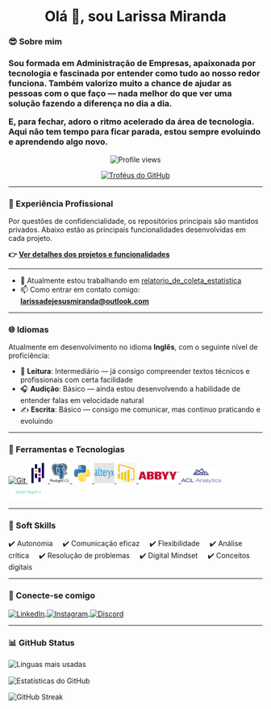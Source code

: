 <h1 align="center">Olá 👋, sou Larissa Miranda</h1>


### 😎 Sobre mim


<h3 align="left">Sou formada em Administração de Empresas, apaixonada por tecnologia e fascinada por entender como tudo ao nosso redor funciona. Também valorizo muito a chance de ajudar as pessoas com o que faço — nada melhor do que ver uma solução fazendo a diferença no dia a dia.

E, para fechar, adoro o ritmo acelerado da área de tecnologia. Aqui não tem tempo para ficar parada, estou sempre evoluindo e aprendendo algo novo.</h3>

<p align="center">
  <img src="https://komarev.com/ghpvc/?username=Lmiranda020&label=Profile%20views&color=0e75b6&style=flat" alt="Profile views" />
</p>

<p align="center">
  <a href="https://github.com/ryo-ma/github-profile-trophy">
    <img src="https://github-profile-trophy.vercel.app/?username=Lmiranda020&theme=dark" alt="Troféus do GitHub" />
  </a>
</p>

---

### 💼 Experiência Profissional

Por questões de confidencialidade, os repositórios principais são mantidos privados. Abaixo estão as principais funcionalidades desenvolvidas em cada projeto.

**👉 [Ver detalhes dos projetos e funcionalidades](https://github.com/Lmiranda020/Lmiranda020/blob/main/portfolio-projetos.md)**

---

- 🔭 Atualmente estou trabalhando em [relatorio_de_coleta_estatistica](https://github.com/Lmiranda020/relatorio_de_coleta_estatistica)
- 📫 Como entrar em contato comigo: **larissadejesusmiranda@outlook.com**

---

### 🌐 Idiomas

Atualmente em desenvolvimento no idioma **Inglês**, com o seguinte nível de proficiência:

- 📖 **Leitura**: Intermediário — já consigo compreender textos técnicos e profissionais com certa facilidade  
- 🎧 **Audição**: Básico — ainda estou desenvolvendo a habilidade de entender falas em velocidade natural  
- ✍️ **Escrita**: Básico — consigo me comunicar, mas continuo praticando e evoluindo  

---

### 🔧 Ferramentas e Tecnologias

<p align="left">
  <a href="https://git-scm.com/" target="_blank" rel="noreferrer">
    <img src="https://www.vectorlogo.zone/logos/git-scm/git-scm-icon.svg" alt="Git" width="40" height="40"/>
  </a>
  <a href="https://pandas.pydata.org/" target="_blank" rel="noreferrer">
    <img src="https://raw.githubusercontent.com/devicons/devicon/master/icons/pandas/pandas-original.svg" alt="Pandas" width="40" height="40"/>
  </a>
  <a href="https://www.postgresql.org" target="_blank" rel="noreferrer">
    <img src="https://raw.githubusercontent.com/devicons/devicon/master/icons/postgresql/postgresql-original-wordmark.svg" alt="PostgreSQL" width="40" height="40"/>
  </a>
  <a href="https://www.python.org" target="_blank" rel="noreferrer">
    <img src="https://raw.githubusercontent.com/devicons/devicon/master/icons/python/python-original.svg" alt="Python" width="40" height="40"/>
  </a>
  <a href="https://www.alteryx.com/" target="_blank" rel="noreferrer">
    <img src="assets/alteryx.png" alt="Alteryx"   width="40" height="40"/>
  </a>
  <a href="https://powerbi.microsoft.com/" target="_blank" rel="noreferrer">
  <img src="assets/power_bi.png" alt="Power BI" width="40" height="40"/>
</a>
  <a href="https://www.abbyy.com/" target="_blank" rel="noreferrer">
  <img src="assets/ABBYY_resized.png" alt="ABBYY" width="80" height="30"/>
</a>
</a>
  <a href="https://www.diligent.com/products/acl-analytics" target="_blank" rel="noreferrer">
  <img src="assets/ACL_resized.png" alt="ABBYY" width="80" height="30"/>
</a>
</a>
  <a href="https://www.accountfy.com/" target="_blank" rel="noreferrer">
  <img src="assets/Accountfy_resized.png" alt="ABBYY" width="80" height="30"/>
</a>
</p>


---

### 🧠 Soft Skills

<p>
  ✔️ Autonomia &nbsp;&nbsp;&nbsp;  
  ✔️ Comunicação eficaz &nbsp;&nbsp;&nbsp;  
  ✔️ Flexibilidade &nbsp;&nbsp;&nbsp;  
  ✔️ Análise crítica &nbsp;&nbsp;&nbsp;  
  ✔️ Resolução de problemas &nbsp;&nbsp;&nbsp;  
  ✔️ Digital Mindset &nbsp;&nbsp;&nbsp;  
  ✔️ Conceitos digitais
</p>

---

### 🤝 Conecte-se comigo

<p align="left">
  <a href="https://linkedin.com/in/larissa-miranda-br-1871a523b" target="blank">
    <img align="center" src="https://raw.githubusercontent.com/rahuldkjain/github-profile-readme-generator/master/src/images/icons/Social/linked-in-alt.svg" alt="LinkedIn" height="30" width="40" />
  </a>
  <a href="https://instagram.com/larissamiranda5023" target="blank">
    <img align="center" src="https://raw.githubusercontent.com/rahuldkjain/github-profile-readme-generator/master/src/images/icons/Social/instagram.svg" alt="Instagram" height="30" width="40" />
  </a>
  <a href="https://discord.com/users/larissamiranda5023" target="blank">
    <img align="center" src="https://raw.githubusercontent.com/rahuldkjain/github-profile-readme-generator/master/src/images/icons/Social/discord.svg" alt="Discord" height="30" width="40" />
  </a>
</p>

---

### 📊 GitHub Status

<p>
  <img align="center" src="https://github-readme-stats.vercel.app/api/top-langs?username=Lmiranda020&show_icons=true&locale=pt-br&theme=github_dark" alt="Línguas mais usadas" />
</p>

<p>
  <img align="center" src="https://github-readme-stats.vercel.app/api?username=Lmiranda020&show_icons=true&locale=pt-br&theme=github_dark" alt="Estatísticas do GitHub" />
</p>

<p>
  <img align="center" src="https://github-readme-streak-stats.herokuapp.com/?user=Lmiranda020&theme=github_dark" alt="GitHub Streak" />
</p>
